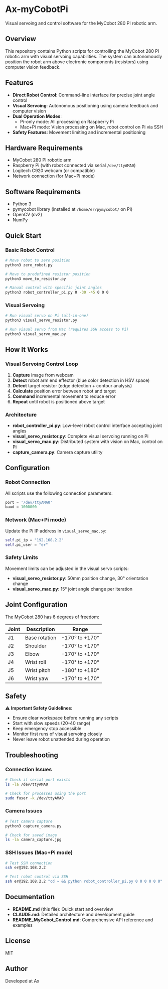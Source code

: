 # Ax-myCobotPi

Visual servoing and control software for the MyCobot 280 PI robotic arm.

## Overview

This repository contains Python scripts for controlling the MyCobot 280 PI robotic arm with visual servoing capabilities. The system can autonomously position the robot arm above electronic components (resistors) using computer vision feedback.

## Features

- **Direct Robot Control**: Command-line interface for precise joint angle control
- **Visual Servoing**: Autonomous positioning using camera feedback and computer vision
- **Dual Operation Modes**:
  - Pi-only mode: All processing on Raspberry Pi
  - Mac+Pi mode: Vision processing on Mac, robot control on Pi via SSH
- **Safety Features**: Movement limiting and incremental positioning

## Hardware Requirements

- MyCobot 280 PI robotic arm
- Raspberry Pi (with robot connected via serial `/dev/ttyAMA0`)
- Logitech C920 webcam (or compatible)
- Network connection (for Mac+Pi mode)

## Software Requirements

- Python 3
- pymycobot library (installed at `/home/er/pymycobot/` on Pi)
- OpenCV (cv2)
- NumPy

## Quick Start

### Basic Robot Control

```bash
# Move robot to zero position
python3 zero_robot.py

# Move to predefined resistor position
python3 move_to_resistor.py

# Manual control with specific joint angles
python3 robot_controller_pi.py 0 -30 -45 0 0 0
```

### Visual Servoing

```bash
# Run visual servo on Pi (all-in-one)
python3 visual_servo_resistor.py

# Run visual servo from Mac (requires SSH access to Pi)
python3 visual_servo_mac.py
```

## How It Works

### Visual Servoing Control Loop

1. **Capture** image from webcam
2. **Detect** robot arm end effector (blue color detection in HSV space)
3. **Detect** target resistor (edge detection + contour analysis)
4. **Calculate** position error between robot and target
5. **Command** incremental movement to reduce error
6. **Repeat** until robot is positioned above target

### Architecture

- **robot_controller_pi.py**: Low-level robot control interface accepting joint angles
- **visual_servo_resistor.py**: Complete visual servoing running on Pi
- **visual_servo_mac.py**: Distributed system with vision on Mac, control on Pi
- **capture_camera.py**: Camera capture utility

## Configuration

### Robot Connection

All scripts use the following connection parameters:
```python
port = '/dev/ttyAMA0'
baud = 1000000
```

### Network (Mac+Pi mode)

Update the Pi IP address in `visual_servo_mac.py`:
```python
self.pi_ip = "192.168.2.2"
self.pi_user = "er"
```

### Safety Limits

Movement limits can be adjusted in the visual servo scripts:
- **visual_servo_resistor.py**: 50mm position change, 30° orientation change
- **visual_servo_mac.py**: 15° joint angle change per iteration

## Joint Configuration

The MyCobot 280 has 6 degrees of freedom:

| Joint | Description | Range |
|-------|-------------|-------|
| J1 | Base rotation | -170° to +170° |
| J2 | Shoulder | -170° to +170° |
| J3 | Elbow | -170° to +170° |
| J4 | Wrist roll | -170° to +170° |
| J5 | Wrist pitch | -180° to +180° |
| J6 | Wrist yaw | -170° to +170° |

## Safety

⚠️ **Important Safety Guidelines:**
- Ensure clear workspace before running any scripts
- Start with slow speeds (20-40 range)
- Keep emergency stop accessible
- Monitor first runs of visual servoing closely
- Never leave robot unattended during operation

## Troubleshooting

### Connection Issues
```bash
# Check if serial port exists
ls -la /dev/ttyAMA0

# Check for processes using the port
sudo fuser -k /dev/ttyAMA0
```

### Camera Issues
```bash
# Test camera capture
python3 capture_camera.py

# Check for saved image
ls -la camera_capture.jpg
```

### SSH Issues (Mac+Pi mode)
```bash
# Test SSH connection
ssh er@192.168.2.2

# Test robot control via SSH
ssh er@192.168.2.2 "cd ~ && python robot_controller_pi.py 0 0 0 0 0 0"
```

## Documentation

- **README.md** (this file): Quick start and overview
- **CLAUDE.md**: Detailed architecture and development guide
- **README_MyCobot_Control.md**: Comprehensive API reference and examples

## License

MIT

## Author

Developed at Ax
